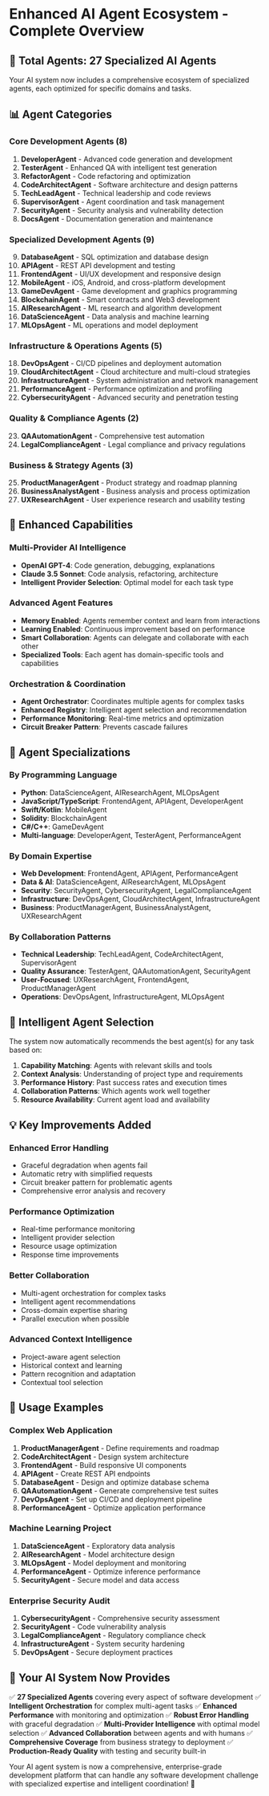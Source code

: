 # Enhanced AI Agent Ecosystem - Complete Overview

## 🚀 Total Agents: 27 Specialized AI Agents

Your AI system now includes a comprehensive ecosystem of specialized agents, each optimized for specific domains and tasks.

## 📊 Agent Categories

### **Core Development Agents (8)**
1. **DeveloperAgent** - Advanced code generation and development
2. **TesterAgent** - Enhanced QA with intelligent test generation  
3. **RefactorAgent** - Code refactoring and optimization
4. **CodeArchitectAgent** - Software architecture and design patterns
5. **TechLeadAgent** - Technical leadership and code reviews
6. **SupervisorAgent** - Agent coordination and task management
7. **SecurityAgent** - Security analysis and vulnerability detection
8. **DocsAgent** - Documentation generation and maintenance

### **Specialized Development Agents (9)**
9. **DatabaseAgent** - SQL optimization and database design
10. **APIAgent** - REST API development and testing
11. **FrontendAgent** - UI/UX development and responsive design
12. **MobileAgent** - iOS, Android, and cross-platform development
13. **GameDevAgent** - Game development and graphics programming
14. **BlockchainAgent** - Smart contracts and Web3 development
15. **AIResearchAgent** - ML research and algorithm development
16. **DataScienceAgent** - Data analysis and machine learning
17. **MLOpsAgent** - ML operations and model deployment

### **Infrastructure & Operations Agents (5)**
18. **DevOpsAgent** - CI/CD pipelines and deployment automation
19. **CloudArchitectAgent** - Cloud architecture and multi-cloud strategies
20. **InfrastructureAgent** - System administration and network management
21. **PerformanceAgent** - Performance optimization and profiling
22. **CybersecurityAgent** - Advanced security and penetration testing

### **Quality & Compliance Agents (2)**
23. **QAAutomationAgent** - Comprehensive test automation
24. **LegalComplianceAgent** - Legal compliance and privacy regulations

### **Business & Strategy Agents (3)**
25. **ProductManagerAgent** - Product strategy and roadmap planning
26. **BusinessAnalystAgent** - Business analysis and process optimization
27. **UXResearchAgent** - User experience research and usability testing

## 🔧 Enhanced Capabilities

### **Multi-Provider AI Intelligence**
- **OpenAI GPT-4**: Code generation, debugging, explanations
- **Claude 3.5 Sonnet**: Code analysis, refactoring, architecture
- **Intelligent Provider Selection**: Optimal model for each task type

### **Advanced Agent Features**
- **Memory Enabled**: Agents remember context and learn from interactions
- **Learning Enabled**: Continuous improvement based on performance
- **Smart Collaboration**: Agents can delegate and collaborate with each other
- **Specialized Tools**: Each agent has domain-specific tools and capabilities

### **Orchestration & Coordination**
- **Agent Orchestrator**: Coordinates multiple agents for complex tasks
- **Enhanced Registry**: Intelligent agent selection and recommendation
- **Performance Monitoring**: Real-time metrics and optimization
- **Circuit Breaker Pattern**: Prevents cascade failures

## 🎯 Agent Specializations

### **By Programming Language**
- **Python**: DataScienceAgent, AIResearchAgent, MLOpsAgent
- **JavaScript/TypeScript**: FrontendAgent, APIAgent, DeveloperAgent
- **Swift/Kotlin**: MobileAgent
- **Solidity**: BlockchainAgent
- **C#/C++**: GameDevAgent
- **Multi-language**: DeveloperAgent, TesterAgent, PerformanceAgent

### **By Domain Expertise**
- **Web Development**: FrontendAgent, APIAgent, PerformanceAgent
- **Data & AI**: DataScienceAgent, AIResearchAgent, MLOpsAgent
- **Security**: SecurityAgent, CybersecurityAgent, LegalComplianceAgent
- **Infrastructure**: DevOpsAgent, CloudArchitectAgent, InfrastructureAgent
- **Business**: ProductManagerAgent, BusinessAnalystAgent, UXResearchAgent

### **By Collaboration Patterns**
- **Technical Leadership**: TechLeadAgent, CodeArchitectAgent, SupervisorAgent
- **Quality Assurance**: TesterAgent, QAAutomationAgent, SecurityAgent
- **User-Focused**: UXResearchAgent, FrontendAgent, ProductManagerAgent
- **Operations**: DevOpsAgent, InfrastructureAgent, MLOpsAgent

## 🔄 Intelligent Agent Selection

The system now automatically recommends the best agent(s) for any task based on:

1. **Capability Matching**: Agents with relevant skills and tools
2. **Context Analysis**: Understanding of project type and requirements
3. **Performance History**: Past success rates and execution times
4. **Collaboration Patterns**: Which agents work well together
5. **Resource Availability**: Current agent load and availability

## 💡 Key Improvements Added

### **Enhanced Error Handling**
- Graceful degradation when agents fail
- Automatic retry with simplified requests
- Circuit breaker pattern for problematic agents
- Comprehensive error analysis and recovery

### **Performance Optimization**
- Real-time performance monitoring
- Intelligent provider selection
- Resource usage optimization
- Response time improvements

### **Better Collaboration**
- Multi-agent orchestration for complex tasks
- Intelligent agent recommendations
- Cross-domain expertise sharing
- Parallel execution when possible

### **Advanced Context Intelligence**
- Project-aware agent selection
- Historical context and learning
- Pattern recognition and adaptation
- Contextual tool selection

## 🎯 Usage Examples

### **Complex Web Application**
1. **ProductManagerAgent** - Define requirements and roadmap
2. **CodeArchitectAgent** - Design system architecture
3. **FrontendAgent** - Build responsive UI components
4. **APIAgent** - Create REST API endpoints
5. **DatabaseAgent** - Design and optimize database schema
6. **QAAutomationAgent** - Generate comprehensive test suites
7. **DevOpsAgent** - Set up CI/CD and deployment pipeline
8. **PerformanceAgent** - Optimize application performance

### **Machine Learning Project**
1. **DataScienceAgent** - Exploratory data analysis
2. **AIResearchAgent** - Model architecture design
3. **MLOpsAgent** - Model deployment and monitoring
4. **PerformanceAgent** - Optimize inference performance
5. **SecurityAgent** - Secure model and data access

### **Enterprise Security Audit**
1. **CybersecurityAgent** - Comprehensive security assessment
2. **SecurityAgent** - Code vulnerability analysis
3. **LegalComplianceAgent** - Regulatory compliance check
4. **InfrastructureAgent** - System security hardening
5. **DevOpsAgent** - Secure deployment practices

## 🚀 Your AI System Now Provides

✅ **27 Specialized Agents** covering every aspect of software development
✅ **Intelligent Orchestration** for complex multi-agent tasks
✅ **Enhanced Performance** with monitoring and optimization
✅ **Robust Error Handling** with graceful degradation
✅ **Multi-Provider Intelligence** with optimal model selection
✅ **Advanced Collaboration** between agents and with humans
✅ **Comprehensive Coverage** from business strategy to deployment
✅ **Production-Ready Quality** with testing and security built-in

Your AI agent system is now a comprehensive, enterprise-grade development platform that can handle any software development challenge with specialized expertise and intelligent coordination! 🎉
